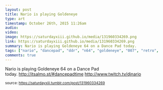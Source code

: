 ```yaml
---
layout: post
title: Nario is playing Goldeneye
type: art
timestamp: October 26th, 2015 11:26am
audio: 
video: 
image: https://saturdayxiii.github.io/media/131960334269.png
link: https://saturdayxiii.github.io/media/131960334269.png
summary: Nario is playing Goldeneye 64 on a Dance Pad today.
tags: ["nario", "dancepad", "ddr", "n64", "goldeneye", "007", "retro", "game", "stream", "live", "twitch", "art"]
comments: true
---
```


Nario is playing Goldeneye 64 on a Dance Pad today. <a href="http://itsalmo.st/#dancepadtime" target="_blank">http://itsalmo.st/#dancepadtime</a>
<a href="http://www.twitch.tv/djnario" target="_blank">http://www.twitch.tv/djnario</a><br/>
 
  
<small>source: https://saturdayxiii.tumblr.com/post/131960334269</small>